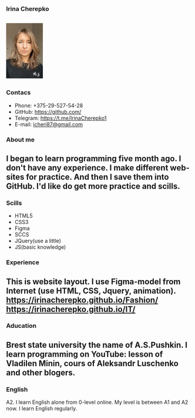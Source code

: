 ### Irina Cherepko

![](img_100.png)
---
### Contacs

* Phone: +375-29-527-54-28
* GitHub: https://github.com/
* Telegram: https://t.me/IrinaCherepko1
* E-mail: icheri87@gmail.com

### About me

I began to learn programming five month ago.
I don't have any experience. I make different web-sites for practice. And then I save them into GitHub.
I'd like do get more practice and scills.
---

### Scills

* HTML5
* CSS3
* Figma
* SCCS
* JQuery(use a little)
* JS(basic knowledge)

### Experience
This is website layout. I use Figma-model from Internet (use HTML, CSS, Jquery, animation).
https://irinacherepko.github.io/Fashion/ 
https://irinacherepko.github.io/IT/
---

### Aducation

Brest state university the name of A.S.Pushkin.
I learn programming on YouTube: lesson of Vladilen Minin, cours of Aleksandr Luschenko and other blogers.
---
### English

A2. I learn English alone from 0-level online. My level is between A1 and A2 now. I learn English regularly.